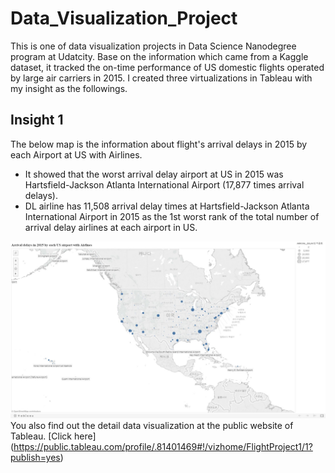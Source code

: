 # Data_Visualization_Project
This is one of data visualization projects in Data Science Nanodegree program at Udatcity. 
Base on the information which came from a Kaggle dataset, it tracked the on-time performance of US domestic flights operated by large air carriers in 2015. 
I created three virtualizations in Tableau with my insight as the followings.

## Insight 1
The below map is the information about flight's arrival delays in 2015 by each Airport at US with Airlines.
* It showed that the worst arrival delay airport at US in 2015 was Hartsfield-Jackson Atlanta International Airport (17,877 times arrival delays).
* DL airline has 11,508 arrival delay times at Hartsfield-Jackson Atlanta International Airport in 2015 as the 1st worst rank of the total number of arrival delay airlines at each airport in US.

![screenshut](https://github.com/himax25/Data_Visualization_Project/blob/master/insight1.JPG) You also find out the detail data visualization at the public website of Tableau. [Click here] (https://public.tableau.com/profile/.81401469#!/vizhome/FlightProject1/1?publish=yes)

